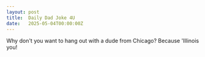 ```yaml
---
layout: post
title:  Daily Dad Joke 4U
date:   2025-05-04T00:00:00Z
---
```

Why don't you want to hang out with a dude from Chicago? Because 'Illinois you!
